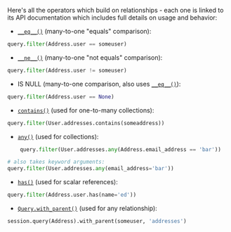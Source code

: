 Here's all the operators which build on relationships - each one is linked to its API documentation which includes full details on usage and behavior:

* [`__eq__()`](http://docs.sqlalchemy.org/internals.html#sqlalchemy.orm.properties.RelationshipProperty.Comparator.__eq__ "sqlalchemy.orm.properties.RelationshipProperty.Comparator.__eq__") (many-to-one "equals" comparison):

```python
query.filter(Address.user == someuser)
```

* [`__ne__()`](http://docs.sqlalchemy.org/internals.html#sqlalchemy.orm.properties.RelationshipProperty.Comparator.__ne__ "sqlalchemy.orm.properties.RelationshipProperty.Comparator.__ne__") (many-to-one "not equals" comparison):

```python
query.filter(Address.user != someuser)
```

* IS NULL (many-to-one comparison, also uses [`__eq__()`](http://docs.sqlalchemy.org/internals.html#sqlalchemy.orm.properties.RelationshipProperty.Comparator.__eq__ "sqlalchemy.orm.properties.RelationshipProperty.Comparator.__eq__")):

```python    
query.filter(Address.user == None)
```

* [`contains()`](http://docs.sqlalchemy.org/internals.html#sqlalchemy.orm.properties.RelationshipProperty.Comparator.contains "sqlalchemy.orm.properties.RelationshipProperty.Comparator.contains") (used for one-to-many collections):

```python
query.filter(User.addresses.contains(someaddress))
```

* [`any()`](http://docs.sqlalchemy.org/internals.html#sqlalchemy.orm.properties.RelationshipProperty.Comparator.any "sqlalchemy.orm.properties.RelationshipProperty.Comparator.any") (used for collections):

```python    
    query.filter(User.addresses.any(Address.email_address == 'bar'))

# also takes keyword arguments:
query.filter(User.addresses.any(email_address='bar'))
```

* [`has()`](http://docs.sqlalchemy.org/internals.html#sqlalchemy.orm.properties.RelationshipProperty.Comparator.has "sqlalchemy.orm.properties.RelationshipProperty.Comparator.has") (used for scalar references):

```python
query.filter(Address.user.has(name='ed'))
```

* [`Query.with_parent()`](http://docs.sqlalchemy.org/query.html#sqlalchemy.orm.query.Query.with_parent "sqlalchemy.orm.query.Query.with_parent") (used for any relationship):

```python
session.query(Address).with_parent(someuser, 'addresses')
```
